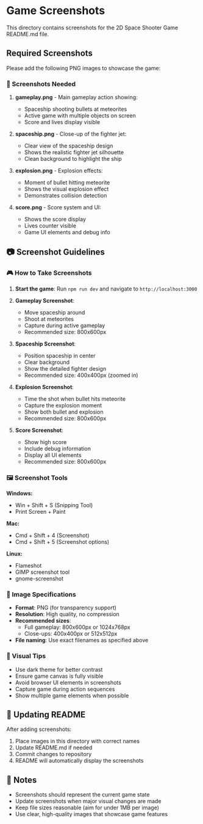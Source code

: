 # Game Screenshots

This directory contains screenshots for the 2D Space Shooter Game README.md file.

## Required Screenshots

Please add the following PNG images to showcase the game:

### 📸 Screenshots Needed

1. **gameplay.png** - Main gameplay action showing:
   - Spaceship shooting bullets at meteorites
   - Active game with multiple objects on screen
   - Score and lives display visible

2. **spaceship.png** - Close-up of the fighter jet:
   - Clear view of the spaceship design
   - Shows the realistic fighter jet silhouette
   - Clean background to highlight the ship

3. **explosion.png** - Explosion effects:
   - Moment of bullet hitting meteorite
   - Shows the visual explosion effect
   - Demonstrates collision detection

4. **score.png** - Score system and UI:
   - Shows the score display
   - Lives counter visible
   - Game UI elements and debug info

## 📷 Screenshot Guidelines

### 🎮 How to Take Screenshots

1. **Start the game**: Run `npm run dev` and navigate to `http://localhost:3000`

2. **Gameplay Screenshot**:
   - Move spaceship around
   - Shoot at meteorites
   - Capture during active gameplay
   - Recommended size: 800x600px

3. **Spaceship Screenshot**:
   - Position spaceship in center
   - Clear background
   - Show the detailed fighter design
   - Recommended size: 400x400px (zoomed in)

4. **Explosion Screenshot**:
   - Time the shot when bullet hits meteorite
   - Capture the explosion moment
   - Show both bullet and explosion
   - Recommended size: 800x600px

5. **Score Screenshot**:
   - Show high score
   - Include debug information
   - Display all UI elements
   - Recommended size: 800x600px

### 🖼️ Screenshot Tools

**Windows:**
- Win + Shift + S (Snipping Tool)
- Print Screen + Paint

**Mac:**
- Cmd + Shift + 4 (Screenshot)
- Cmd + Shift + 5 (Screenshot options)

**Linux:**
- Flameshot
- GIMP screenshot tool
- gnome-screenshot

### 📐 Image Specifications

- **Format**: PNG (for transparency support)
- **Resolution**: High quality, no compression
- **Recommended sizes**:
  - Full gameplay: 800x600px or 1024x768px
  - Close-ups: 400x400px or 512x512px
- **File naming**: Use exact filenames as specified above

### 🎨 Visual Tips

- Use dark theme for better contrast
- Ensure game canvas is fully visible
- Avoid browser UI elements in screenshots
- Capture game during action sequences
- Show multiple game elements when possible

## 🔄 Updating README

After adding screenshots:

1. Place images in this directory with correct names
2. Update README.md if needed
3. Commit changes to repository
4. README will automatically display the screenshots

## 📝 Notes

- Screenshots should represent the current game state
- Update screenshots when major visual changes are made
- Keep file sizes reasonable (aim for under 1MB per image)
- Use clear, high-quality images that showcase game features